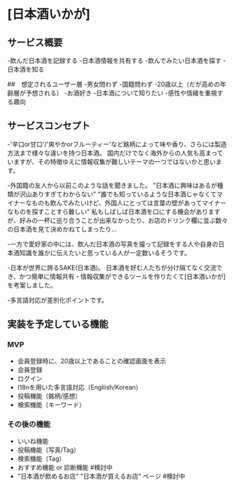 # [日本酒いかが]

## サービス概要
-飲んだ日本酒を記録する
-日本酒情報を共有する
-飲んでみたい日本酒を探す
-日本酒を知る

##　想定されるユーザー層
-男女問わず
-国籍問わず
-20歳以上（だが高めの年齢層が予想される）
-お酒好き
-日本酒について知りたい
-感性や情緒を重視する趣向

## サービスコンセプト
-'辛口or甘口'/'爽やかorフルーティー'など銘柄によって味や香り、さらには製造方法まで様々な違いを持つ日本酒。
  国内だけでなく海外からの人気も高まっていますが、その特徴ゆえに情報収集が難しいテーマの一つではないかと思います。

-外国籍の友人から以前このような話を聞きました。 
  "日本酒に興味はあるが種類が沢山ありすぎてわからない"
  "誰でも知っているような日本酒じゃなくてマイナーなものも飲んでみたいけど、外国人にとっては言葉の壁があってマイナーなものを探すことすら難しい"
  私もしばしば日本酒を口にする機会がありますが、好みの一杯に巡り合うことが出来なかったり、お店のドリンク欄に並ぶ数々の日本酒を見て決めかねてしまったり...

-一方で愛好家の中には、飲んだ日本酒の写真を撮って記録をする人や自身の日本酒知識を誰かに伝えたいと思っている人が一定数いるそうです。

-日本が世界に誇るSAKE(日本酒)。
  日本酒を好む人たちが分け隔てなく交流でき、かつ簡単に情報共有・情報収集ができるツールを作りたくて[日本酒いかが]を考案しました。

-多言語対応が差別化ポイントです。

## 実装を予定している機能
### MVP
* 会員登録時に、20歳以上であることの確認画面を表示
* 会員登録
* ログイン
* I18nを用いた多言語対応（Engliish/Korean）
* 投稿機能（銘柄/感想）
* 検索機能（キーワード）

### その後の機能
* いいね機能
* 投稿機能（写真/Tag）
* 検索機能（Tag）
* おすすめ機能 or 診断機能 #検討中
* "日本酒が飲めるお店" "日本酒が買えるお店" ページ #検討中
